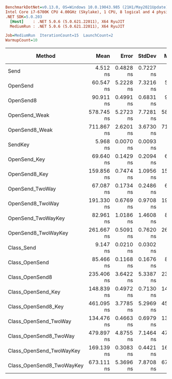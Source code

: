 ``` ini

BenchmarkDotNet=v0.13.0, OS=Windows 10.0.19043.985 (21H1/May2021Update)
Intel Core i7-6700K CPU 4.00GHz (Skylake), 1 CPU, 8 logical and 4 physical cores
.NET SDK=5.0.203
  [Host]    : .NET 5.0.6 (5.0.621.22011), X64 RyuJIT
  MediumRun : .NET 5.0.6 (5.0.621.22011), X64 RyuJIT

Job=MediumRun  IterationCount=15  LaunchCount=2  
WarmupCount=10  

```
|                    Method |       Mean |     Error |    StdDev |     Median |  Gen 0 | Gen 1 | Gen 2 | Allocated |
|-------------------------- |-----------:|----------:|----------:|-----------:|-------:|------:|------:|----------:|
|                      Send |   4.512 ns | 0.4828 ns | 0.7227 ns |   4.174 ns |      - |     - |     - |         - |
|                  OpenSend |  60.547 ns | 5.2228 ns | 7.3216 ns |  56.898 ns | 0.0114 |     - |     - |      48 B |
|                 OpenSend8 |  90.911 ns | 0.4991 ns | 0.6831 ns |  90.728 ns | 0.0114 |     - |     - |      48 B |
|             OpenSend_Weak | 578.745 ns | 5.2723 ns | 7.7281 ns | 580.278 ns | 0.0877 |     - |     - |     368 B |
|            OpenSend8_Weak | 711.867 ns | 2.6201 ns | 3.6730 ns | 712.656 ns | 0.0877 |     - |     - |     368 B |
|                   SendKey |   5.968 ns | 0.0070 ns | 0.0093 ns |   5.968 ns |      - |     - |     - |         - |
|              OpenSend_Key |  69.640 ns | 0.1429 ns | 0.2094 ns |  69.630 ns | 0.0135 |     - |     - |      56 B |
|             OpenSend8_Key | 159.856 ns | 0.7474 ns | 1.0956 ns | 159.747 ns | 0.0134 |     - |     - |      56 B |
|           OpenSend_TwoWay |  67.087 ns | 0.1734 ns | 0.2486 ns |  67.011 ns | 0.0286 |     - |     - |     120 B |
|          OpenSend8_TwoWay | 191.330 ns | 0.6769 ns | 0.9708 ns | 191.408 ns | 0.1490 |     - |     - |     624 B |
|        OpenSend_TwoWayKey |  82.961 ns | 1.0186 ns | 1.4608 ns |  82.838 ns | 0.0306 |     - |     - |     128 B |
|       OpenSend8_TwoWayKey | 261.667 ns | 0.5091 ns | 0.7620 ns | 261.489 ns | 0.1512 |     - |     - |     632 B |
|                Class_Send |   9.147 ns | 0.0210 ns | 0.0302 ns |   9.139 ns |      - |     - |     - |         - |
|            Class_OpenSend |  85.466 ns | 0.1168 ns | 0.1676 ns |  85.479 ns | 0.0114 |     - |     - |      48 B |
|           Class_OpenSend8 | 235.406 ns | 3.6422 ns | 5.3387 ns | 232.459 ns | 0.0114 |     - |     - |      48 B |
|        Class_OpenSend_Key | 148.839 ns | 0.4972 ns | 0.7130 ns | 149.042 ns | 0.0286 |     - |     - |     120 B |
|       Class_OpenSend8_Key | 461.095 ns | 3.7785 ns | 5.2969 ns | 457.573 ns | 0.0820 |     - |     - |     344 B |
|     Class_OpenSend_TwoWay | 134.476 ns | 0.4663 ns | 0.6979 ns | 134.338 ns | 0.0439 |     - |     - |     184 B |
|    Class_OpenSend8_TwoWay | 479.897 ns | 4.8755 ns | 7.1464 ns | 475.204 ns | 0.2174 |     - |     - |     912 B |
|  Class_OpenSend_TwoWayKey | 169.139 ns | 0.3083 ns | 0.4421 ns | 169.105 ns | 0.0498 |     - |     - |     208 B |
| Class_OpenSend8_TwoWayKey | 673.111 ns | 5.3696 ns | 7.8708 ns | 670.528 ns | 0.2365 |     - |     - |     992 B |
